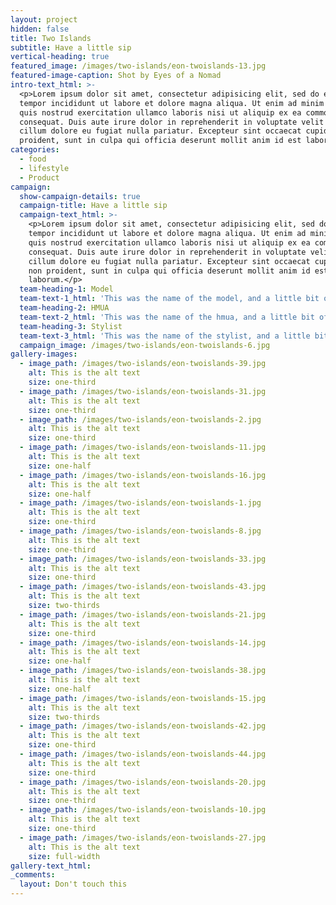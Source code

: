 ```yaml
---
layout: project
hidden: false
title: Two Islands
subtitle: Have a little sip
vertical-heading: true
featured_image: /images/two-islands/eon-twoislands-13.jpg
featured-image-caption: Shot by Eyes of a Nomad
intro-text_html: >-
  <p>Lorem ipsum dolor sit amet, consectetur adipisicing elit, sed do eiusmod
  tempor incididunt ut labore et dolore magna aliqua. Ut enim ad minim veniam,
  quis nostrud exercitation ullamco laboris nisi ut aliquip ex ea commodo
  consequat. Duis aute irure dolor in reprehenderit in voluptate velit esse
  cillum dolore eu fugiat nulla pariatur. Excepteur sint occaecat cupidatat non
  proident, sunt in culpa qui officia deserunt mollit anim id est laborum.</p>
categories:
  - food
  - lifestyle
  - Product
campaign:
  show-campaign-details: true
  campaign-title: Have a little sip
  campaign-text_html: >-
    <p>Lorem ipsum dolor sit amet, consectetur adipisicing elit, sed do eiusmod
    tempor incididunt ut labore et dolore magna aliqua. Ut enim ad minim veniam,
    quis nostrud exercitation ullamco laboris nisi ut aliquip ex ea commodo
    consequat. Duis aute irure dolor in reprehenderit in voluptate velit esse
    cillum dolore eu fugiat nulla pariatur. Excepteur sint occaecat cupidatat
    non proident, sunt in culpa qui officia deserunt mollit anim id est
    laborum.</p>
  team-heading-1: Model
  team-text-1_html: 'This was the name of the model, and a little bit of a blurb about her.'
  team-heading-2: HMUA
  team-text-2_html: 'This was the name of the hmua, and a little bit of a blurb about her.'
  team-heading-3: Stylist
  team-text-3_html: 'This was the name of the stylist, and a little bit of a blurb about her.'
  campaign_image: /images/two-islands/eon-twoislands-6.jpg
gallery-images:
  - image_path: /images/two-islands/eon-twoislands-39.jpg
    alt: This is the alt text
    size: one-third
  - image_path: /images/two-islands/eon-twoislands-31.jpg
    alt: This is the alt text
    size: one-third
  - image_path: /images/two-islands/eon-twoislands-2.jpg
    alt: This is the alt text
    size: one-third
  - image_path: /images/two-islands/eon-twoislands-11.jpg
    alt: This is the alt text
    size: one-half
  - image_path: /images/two-islands/eon-twoislands-16.jpg
    alt: This is the alt text
    size: one-half
  - image_path: /images/two-islands/eon-twoislands-1.jpg
    alt: This is the alt text
    size: one-third
  - image_path: /images/two-islands/eon-twoislands-8.jpg
    alt: This is the alt text
    size: one-third
  - image_path: /images/two-islands/eon-twoislands-33.jpg
    alt: This is the alt text
    size: one-third
  - image_path: /images/two-islands/eon-twoislands-43.jpg
    alt: This is the alt text
    size: two-thirds
  - image_path: /images/two-islands/eon-twoislands-21.jpg
    alt: This is the alt text
    size: one-third
  - image_path: /images/two-islands/eon-twoislands-14.jpg
    alt: This is the alt text
    size: one-half
  - image_path: /images/two-islands/eon-twoislands-38.jpg
    alt: This is the alt text
    size: one-half
  - image_path: /images/two-islands/eon-twoislands-15.jpg
    alt: This is the alt text
    size: two-thirds
  - image_path: /images/two-islands/eon-twoislands-42.jpg
    alt: This is the alt text
    size: one-third
  - image_path: /images/two-islands/eon-twoislands-44.jpg
    alt: This is the alt text
    size: one-third
  - image_path: /images/two-islands/eon-twoislands-20.jpg
    alt: This is the alt text
    size: one-third
  - image_path: /images/two-islands/eon-twoislands-10.jpg
    alt: This is the alt text
    size: one-third
  - image_path: /images/two-islands/eon-twoislands-27.jpg
    alt: This is the alt text
    size: full-width
gallery-text_html:
_comments:
  layout: Don't touch this
---
```


